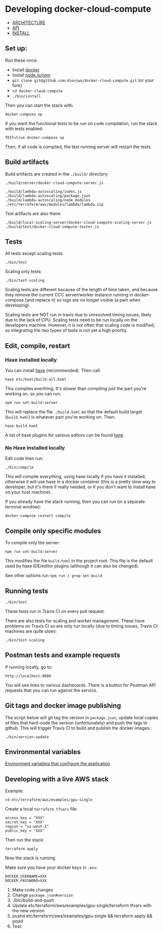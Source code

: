 # Developing docker-cloud-compute

- [ARCHITECTURE](ARCHITECTURE.md)
- [API](API.md)
- [INSTALL](INSTALL.md)

## Set up:

Run these once:

- Install [docker](https://docs.docker.com/engine/installation/)
- Install [node.js/npm](https://nodejs.org/en/download/)
- `git clone git@github.com:dionjwa/docker-cloud-compute.git` (or your fork)
- `cd docker-cloud-compute`
- `./bin/install`

Then you can start the stack with:

	docker-compose up

If you want the functional tests to be run on code compilation, run the stack with tests enabled:

	TEST=true docker-compose up

Then, if all code is compiled, the test running server will restart the tests.

## Build artifacts

Build artifacts are created in the `./build/` directory:

	./build/server/docker-cloud-compute-server.js

	./build/lambda-autoscaling/index.js
	./build/lambda-autoscaling/package.json
	./build/lambda-autoscaling/node_modules
	./etc/terraform/aws/modules/lambda/lambda.zip


Test artifacts are also there:

	./build/local-scaling-server/docker-cloud-compute-scaling-server.js
	./build/test/docker-cloud-compute-tester.js

## Tests

All tests except scaling tests:

	./bin/test

Scaling only tests:

	./bin/test-scaling

Scaling tests are different because of the length of time taken, and because they remove the current CCC server/worker instance running in docker-compose (and replace it) so logs are no longer visible (a pain when developing).

Scaling tests are NOT run in travis due to unresolved timing issues, likely due to the lack of CPU. Scaling tests need to be run locally on the developers machine. However, it is not often that scaling code is modified, so integrating the two types of tests is not yet a high priority.

## Edit, compile, restart

### Haxe installed locally

You can install [haxe](https://haxe.org/download/) (recommended). Then call:

	haxe etc/hxml/build-all.hxml

This compiles everthing. It's slower than compiling just the part you're working on, so you can run:

	npm run set-build:server

This will replace the file `./build.hxml` so that the default build target (`build.hxml`) is whatever part you're working on. Then:

	haxe build.hxml

A list of haxe plugins for various editors can be found [here](https://haxe.org/documentation/introduction/editors-and-ides.html).


### No Haxe installed locally

Edit code then run:

	./bin/compile

This will compile everything, using haxe locally if you have it installed, otherwise it will use haxe in a docker container (this is a pretty slow way to developer, but it's there if really needed, or if you don't want to install haxe on your host machine).

If you already have the stack running, then you can run (in a separate terminal window):

	docker-compose restart compile

## Compile only specific modules

To compile only the server:

	npm run set-build:server

This modifies the file `build.hxml` in the project root. This file is the default used by haxe IDE/editor plugins (although it can also be changed).

See other options run `npm run | grep set-build`

## Running tests

	./bin/test

These tests run in Travis CI on every pull request.

There are also tests for scaling and worker management. These have problems on Travis CI so are only run locally (due to timing issues, Travis CI machines are quite slow):

	./bin/test-scaling

## Postman tests and example requests

If running locally, go to:

	http://localhost:8080

You will see links to various dashboards. There is a button for Postman API requests that you can run against the service.

## Git tags and docker image publishing

The script below will git tag the version in `package.json`, update local copies of files that hard-code the version (unfortunately) and push the tags to github. This will trigger Travis CI to build and publish the docker images.:

	./bin/version-update

## Environmental variables

[Environment variables that configure the application](../src/haxe/ccc/compute/shared/ServerConfig.hx)

## Developing with a live AWS stack

Example:

	cd etc/terraform/aws/examples/gpu-single

Create a local `terraform.tfvars` file:

	access_key = "XXX"
	secret_key = "XXX"
	region = "us-west-1"
	public_key = "XXX"

Then run the stack:

	terraform apply

Now the stack is running.

Make sure you have your docker keys in `.env`:

	DOCKER_USERNAME=XXX
	DOCKER_PASSWORD=XXX


1. Make code changes
2. Change `package.json#version`
3. ./bin/build-and-push
4. Update etc/terraform/aws/examples/gpu-single/terraform.tfvars with the new version
5. pushd etc/terraform/aws/examples/gpu-single && terraform apply && popd
6. Test.







